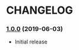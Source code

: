 CHANGELOG
=========

### [1.0.0](https://github.com/webeweb/geo-json-library/tree/v1.0.0) (2019-06-03)

- Initial release
